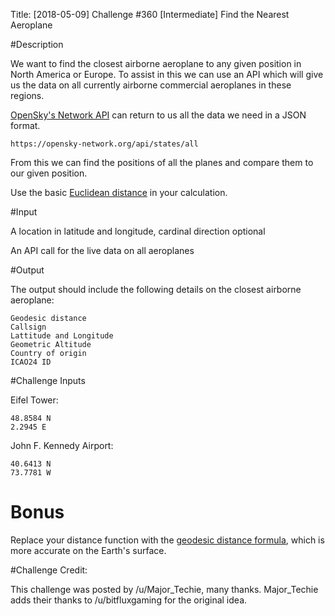 Title: [2018-05-09] Challenge #360 [Intermediate] Find the Nearest Aeroplane

#Description

We want to find the closest airborne aeroplane to any given position in North America or Europe. To assist in this we can use an API which will give us the data on all currently airborne commercial aeroplanes in these regions.

[OpenSky's Network API](https://opensky-network.org/apidoc/rest.html) can return to us all the data we need in a JSON format.

    https://opensky-network.org/api/states/all

From this we can find the positions of all the planes and compare them to our given position.

Use the basic [Euclidean distance](https://en.wikipedia.org/wiki/Euclidean_distance) in your calculation. 

#Input

A location in latitude and longitude, cardinal direction optional

An API call for the live data on all aeroplanes

#Output

The output should include the following details on the closest airborne aeroplane:

    Geodesic distance
    Callsign
    Lattitude and Longitude
    Geometric Altitude
    Country of origin
    ICAO24 ID

#Challenge Inputs

Eifel Tower:

    48.8584 N
    2.2945 E

John F. Kennedy Airport:

    40.6413 N
    73.7781 W

# Bonus

Replace your distance function with the [geodesic distance formula](https://en.wikipedia.org/wiki/Great-circle_distance), which is more accurate on the Earth's surface. 

#Challenge Credit:

This challenge was posted by /u/Major_Techie, many thanks. Major_Techie adds their thanks to /u/bitfluxgaming for the original idea.
